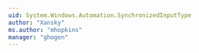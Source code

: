 ```yaml
---
uid: System.Windows.Automation.SynchronizedInputType
author: "Xansky"
ms.author: "mhopkins"
manager: "ghogen"
---
```

